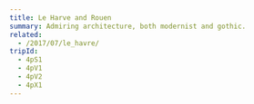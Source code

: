 ```yaml
---
title: Le Harve and Rouen
summary: Admiring architecture, both modernist and gothic.
related:
  - /2017/07/le_havre/
tripId:
  - 4pS1
  - 4pV1
  - 4pV2
  - 4pX1
---
```


